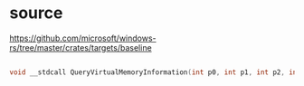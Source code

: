 # source

<https://github.com/microsoft/windows-rs/tree/master/crates/targets/baseline>

```c

void __stdcall QueryVirtualMemoryInformation(int p0, int p1, int p2, int p3, int p4, int p5) {}

```
